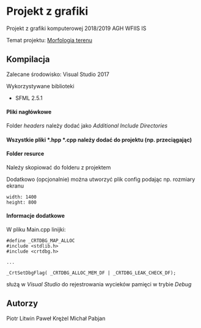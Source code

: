 # Projekt z grafiki

Projekt z grafiki komputerowej 2018/2019 AGH WFIIS IS

Temat projektu: [Morfologia terenu](temat.pdf)

## Kompilacja

Zalecane środowisko: Visual Studio 2017

Wykorzystywane biblioteki
- SFML 2.5.1

#### Pliki nagłówkowe
Folder _headers_ należy dodać jako *Additional Include Directories*

#### Wszystkie pliki *.hpp *.cpp należy dodać do projektu (np. przeciągając)

#### Folder resurce
Należy skopiować do folderu z projektem  
  
Dodatkowo (opcjonalnie) można utworzyć plik config podając np. rozmiary ekranu
```
width: 1400
height: 800
```
#### Informacje dodatkowe
W pliku Main.cpp linijki:
```
#define _CRTDBG_MAP_ALLOC
#include <stdlib.h>
#include <crtdbg.h>

...

_CrtSetDbgFlag( _CRTDBG_ALLOC_MEM_DF | _CRTDBG_LEAK_CHECK_DF);
```
służą w *Visual Studio* do rejestrowania wycieków pamięci w trybie *Debug*
## Autorzy

Piotr Litwin
Paweł Krężel
Michał Pabjan

